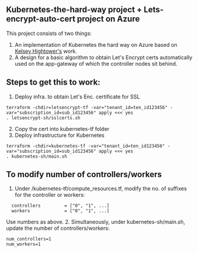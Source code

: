 ## Kubernetes-the-hard-way project + Lets-encrypt-auto-cert project on Azure

This project consists of two things:
1) An implementation of Kubernetes the hard way on Azure based on [Kelsey Hightower's](https://github.com/kelseyhightower/kubernetes-the-hard-way) work.
2) A design for a basic algorithm to obtain Let's Encrypt certs automatically used on the app-gateway of which the controller nodes sit behind.

## Steps to get this to work:

 1. Deploy infra. to obtain Let's Enc. certificate for SSL
```
terraform -chdir=letsencrypt-tf -var="tenant_id=ten_id123456" -var="subscription_id=sub_id123456" apply <<< yes
. letsencrypt-sh/sslcerts.sh
```
2. Copy the cert into kubernetes-tf folder
3. Deploy infrastructure for Kubernetes
```
terraform -chdir=kubernetes-tf -var="tenant_id=ten_id123456" -var="subscription_id=sub_id123456" apply <<< yes
. kubernetes-sh/main.sh
```

## To modify number of controllers/workers
1. Under /kubernetes-tf/compute_resources.tf, modify the no. of suffixes for the controller or workers:
```
  controllers         = ["0", "1", ...]
  workers             = ["0", "1", ...]
```
Use numbers as above.
2. Simultaneously, under kubernetes-sh/main.sh, update the number of controllers/workers:
```
num_controllers=1
num_workers=1
```
